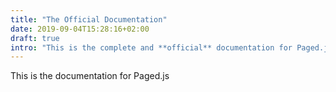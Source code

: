```yaml
---
title: "The Official Documentation"
date: 2019-09-04T15:28:16+02:00
draft: true
intro: "This is the complete and **official** documentation for Paged.js, for users and developers alike."
---
```


This is the documentation for Paged.js
